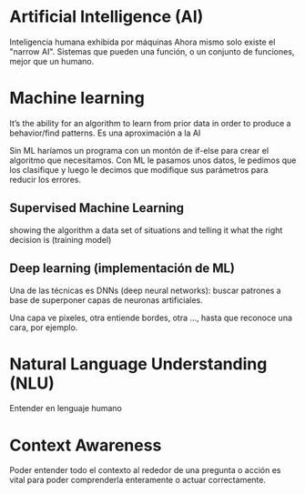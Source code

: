 # Artificial Intelligence (AI)
Inteligencia humana exhibida por máquinas
Ahora mismo solo existe el "narrow AI". Sistemas que pueden una función, o un conjunto de funciones, mejor que un humano.

# Machine learning
It’s the ability for an algorithm to learn from prior data in order to produce a behavior/find patterns.
Es una aproximación a la AI

Sin ML haríamos un programa con un montón de if-else para crear el algoritmo que necesitamos.
Con ML le pasamos unos datos, le pedimos que los clasifique y luego le decimos que modifique sus parámetros para reducir los errores.

## Supervised Machine Learning
showing the algorithm a data set of situations and telling it what the right decision is (training model)


## Deep learning (implementación de ML)
Una de las técnicas es DNNs (deep neural networks): buscar patrones a base de superponer capas de neuronas artificiales.

Una capa ve pixeles, otra entiende bordes, otra ..., hasta que reconoce una cara, por ejemplo.


# Natural Language Understanding (NLU)
Entender en lenguaje humano


# Context Awareness
Poder entender todo el contexto al rededor de una pregunta o acción es vital para poder comprenderla enteramente o actuar correctamente.
